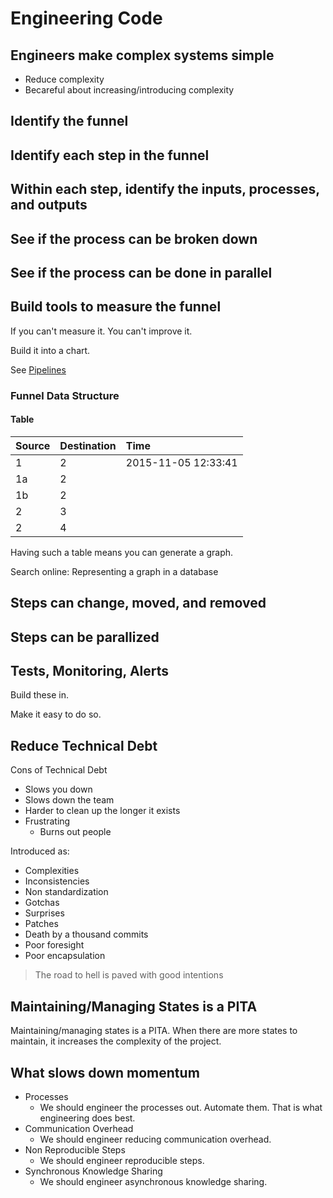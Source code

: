 # Engineering Code

## Engineers make complex systems simple

* Reduce complexity
* Becareful about increasing/introducing complexity

## Identify the funnel

## Identify each step in the funnel

## Within each step, identify the inputs, processes, and outputs

## See if the process can be broken down

## See if the process can be done in parallel

## Build tools to measure the funnel

If you can't measure it. You can't improve it.

Build it into a chart.

See [Pipelines](/engineering-code/pipelines/)

### Funnel Data Structure

#### Table

| Source | Destination | Time |
| :--- | :--- | :--- |
| 1 | 2 | 2015-11-05 12:33:41 |
| 1a | 2 |  |
| 1b | 2 |  |
| 2 | 3 |  |
| 2 | 4 |  |

Having such a table means you can generate a graph.

Search online: Representing a graph in a database

## Steps can change, moved, and removed

## Steps can be parallized

## Tests, Monitoring, Alerts

Build these in.

Make it easy to do so.

## Reduce Technical Debt

Cons of Technical Debt

* Slows you down
* Slows down the team
* Harder to clean up the longer it exists
* Frustrating
  * Burns out people

Introduced as:

* Complexities
* Inconsistencies
* Non standardization
* Gotchas
* Surprises
* Patches
* Death by a thousand commits
* Poor foresight
* Poor encapsulation

> The road to hell is paved with good intentions

## Maintaining/Managing States is a PITA

Maintaining/managing states is a PITA. When there are more states to maintain, it increases the complexity of the project.

## What slows down momentum

* Processes
  * We should engineer the processes out. Automate them. That is what engineering does best.
* Communication Overhead
  * We should engineer reducing communication overhead.
* Non Reproducible Steps
  * We should engineer reproducible steps.
* Synchronous Knowledge Sharing
  * We should engineer asynchronous knowledge sharing.

